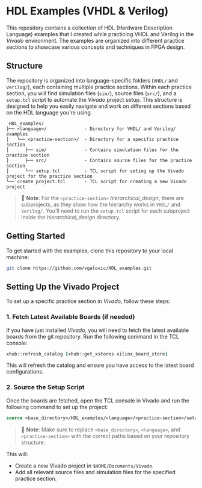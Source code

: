 # HDL Examples (VHDL & Verilog)

This repository contains a collection of HDL (Hardware Description Language) examples that I created while practicing VHDL and Verilog in the _Vivado_ environment. The examples are organized into different practice sections to showcase various concepts and techniques in FPGA design.

## Structure

The repository is organized into language-specific folders (`VHDL/` and `Verilog/`), each containing multiple practice sections. Within each practice section, you will find simulation files (`sim/`), source files (`src/`), and a `setup.tcl` script to automate the _Vivado_ project setup. This structure is designed to help you easily navigate and work on different sections based on the HDL language you're using.

```
 HDL_examples/
├── <language>/              - Directory for VHDL/ and Verilog/ examples
│   └── <practice-section>/  - Directory for a specific practice section
│      ├── sim/              - Contains simulation files for the practice section
│      ├── src/              - Contains source files for the practice section
│      └── setup.tcl         - TCL script for seting up the Vivado project for the practice section
└── create_project.tcl       - TCL script for creating a new Vivado project
```

> 📝 **Note**: For the `<practice-section>` _hierarchical_design_, there are subprojects, as they show how the hierarchy works in `VHDL/` and `Verilog/`.
> You'll need to run the `setup.tcl` script for each subproject inside the _hierarchical_design_ directory.

## Getting Started

To get started with the examples, clone this repository to your local machine:

```bash
git clone https://github.com/vgalovic/HDL_examples.git
```

## Setting Up the Vivado Project

To set up a specific practice section in _Vivado_, follow these steps:

### 1. Fetch Latest Available Boards (if needed)

If you have just installed _Vivado_, you will need to fetch the latest available boards from the git repository. Run the following command in the TCL console:

```tcl
xhub::refresh_catalog [xhub::get_xstores xilinx_board_store]
```

This will refresh the catalog and ensure you have access to the latest board configurations.

### 2. Source the Setup Script

Once the boards are fetched, open the TCL console in Vivado and run the following command to set up the project:

```tcl
source <base_directory>/HDL_examples/<language>/<practice-section>/setup.tcl
```

> 📝 **Note**: Make sure to replace `<base_directory>`, `<language>`, and `<practice-section>` with the correct paths based on your repository structure.

This will:

- Create a new Vivado project in `$HOME/Documents/Vivado`.
- Add all relevant source files and simulation files for the specified practice section.
